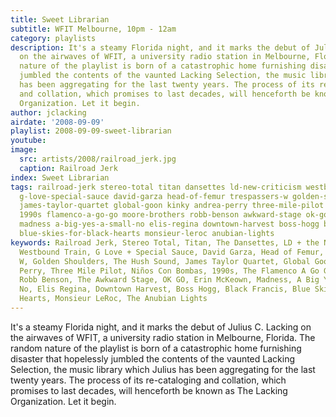 ```yaml
---
title: Sweet Librarian
subtitle: WFIT Melbourne, 10pm - 12am
category: playlists
description: It's a steamy Florida night, and it marks the debut of Julius C. Lacking
  on the airwaves of WFIT, a university radio station in Melbourne, Florida. The random
  nature of the playlist is born of a catastrophic home furnishing disaster that hopelessly
  jumbled the contents of the vaunted Lacking Selection, the music library which Julius
  has been aggregating for the last twenty years. The process of its re-cataloging
  and collation, which promises to last decades, will henceforth be known as The Lacking
  Organization. Let it begin.
author: jclacking
airdate: '2008-09-09'
playlist: 2008-09-09-sweet-librarian
youtube: 
image:
  src: artists/2008/railroad_jerk.jpg
  caption: Railroad Jerk
index: Sweet Librarian
tags: railroad-jerk stereo-total titan dansettes ld-new-criticism westbound-train
  g-love-special-sauce david-garza head-of-femur trespassers-w golden-shoulders hush-sound
  james-taylor-quartet global-goon kinky andrea-perry three-mile-pilot ninos-con-bombas
  1990s flamenco-a-go-go moore-brothers robb-benson awkward-stage ok-go erin-mckeown
  madness a-big-yes-a-small-no elis-regina downtown-harvest boss-hogg black-francis
  blue-skies-for-black-hearts monsieur-leroc anubian-lights
keywords: Railroad Jerk, Stereo Total, Titan, The Dansettes, LD + the New Criticism,
  Westbound Train, G Love + Special Sauce, David Garza, Head of Femur, Trespassers
  W, Golden Shoulders, The Hush Sound, James Taylor Quartet, Global Goon, Kinky, Andrea
  Perry, Three Mile Pilot, Niños Con Bombas, 1990s, The Flamenco A Go Go, Moore Brothers,
  Robb Benson, The Awkward Stage, OK GO, Erin McKeown, Madness, A Big Yes + A Small
  No, Elis Regina, Downtown Harvest, Boss Hogg, Black Francis, Blue Skies for Black
  Hearts, Monsieur LeRoc, The Anubian Lights
---
```

It's a steamy Florida night, and it marks the debut of Julius C. Lacking on the airwaves of WFIT, a university radio station in Melbourne, Florida. The random nature of the playlist is born of a catastrophic home furnishing disaster that hopelessly jumbled the contents of the vaunted Lacking Selection, the music library which Julius has been aggregating for the last twenty years. The process of its re-cataloging and collation, which promises to last decades, will henceforth be known as The Lacking Organization. Let it begin.
